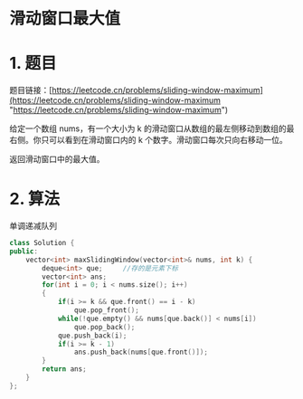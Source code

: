 # 滑动窗口最大值

# 1. 题目

题目链接：[https://leetcode.cn/problems/sliding-window-maximum](https://leetcode.cn/problems/sliding-window-maximum "https://leetcode.cn/problems/sliding-window-maximum")

给定一个数组 nums，有一个大小为 k 的滑动窗口从数组的最左侧移动到数组的最右侧。你只可以看到在滑动窗口内的 k 个数字。滑动窗口每次只向右移动一位。

返回滑动窗口中的最大值。

# 2. 算法

单调递减队列

```c++
class Solution {
public:
    vector<int> maxSlidingWindow(vector<int>& nums, int k) {
        deque<int> que;     //存的是元素下标
        vector<int> ans;
        for(int i = 0; i < nums.size(); i++)
        {
            if(i >= k && que.front() == i - k)
                que.pop_front();
            while(!que.empty() && nums[que.back()] < nums[i])
                que.pop_back();
            que.push_back(i);
            if(i >= k - 1)
                ans.push_back(nums[que.front()]);
        }
        return ans;
    }
};
```
